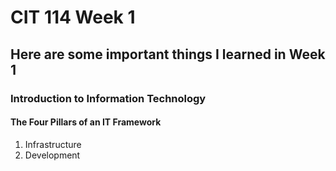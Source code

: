 # CIT 114 Week 1
## Here are some important things I learned in Week 1
### Introduction to Information Technology

#### The Four Pillars of an IT Framework
1. Infrastructure
2. Development
